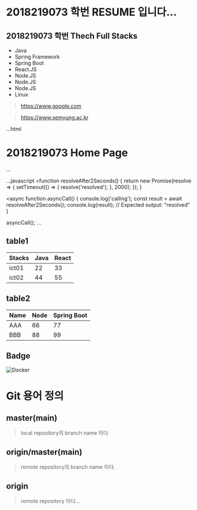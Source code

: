 # 2018219073 학번 RESUME 입니다... 

## 2018219073 학번 Thech Full Stacks
- Java
- Spring Framework
- Spring Boot
- React.JS
- Node.JS
- Node.JS
- Node.JS
- Linux

>https://www.google.com 

>https://www.semyung.ac.kr

...html
<!DOCTYPE html>
<html lang="en">
<head>
    <meta charset="UTF-8">
    <meta http-equiv="X-UA-Compatible" content="IE=edge">
    <meta name="viewport" content="width=device-width, initial-scale=1.0">
    <title>Document</title>
</head>
<body>
    <h1>2018219073 Home Page</h1>
    
</body>
</html>
...

...javascript
<function resolveAfter2Seconds() {
  return new Promise(resolve => {
    setTimeout(() => {
      resolve('resolved');
    }, 2000);
  });
}

<async function asyncCall() {
  console.log('calling');
  const result = await resolveAfter2Seconds();
  console.log(result);
  // Expected output: "resolved"
}

asyncCall();
...

## table1
| Stacks | Java | React |
| ------ | ---- | ----- |
| ict01  | 22   | 33    |
| ict02  | 44   | 55    | 

## table2
| Name | Node | Spring Boot |
| ---- | ---- | ----------- |
| AAA  | 66   | 77          |
| BBB  | 88   | 99          |

## Badge
<img alt="Docker" src="https://img.shields.io/badge/Docker-007ACC?style=for-the-badge&logo=Docker&logoColor=white"/>

# Git 용어 정의

## master(main)
> local repository의 branch name 이다.

 ## origin/master(main)
 > remote repository의 branch name 이다.

 ## origin
 > remote repository 이다...